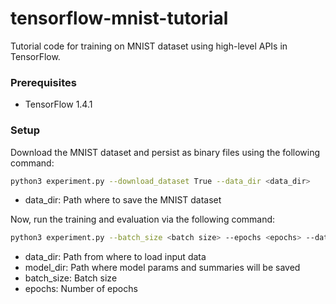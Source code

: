 # tensorflow-mnist-tutorial

Tutorial code for training on MNIST dataset using high-level APIs in TensorFlow.

### Prerequisites

- TensorFlow 1.4.1

### Setup

Download the MNIST dataset and persist as binary files using the following command:

```sh
python3 experiment.py --download_dataset True --data_dir <data_dir>
```

- data_dir: Path where to save the MNIST dataset

Now, run the training and evaluation via the following command:

```sh
python3 experiment.py --batch_size <batch size> --epochs <epochs> --data_dir <data dir> --model_dir <model dir>
```

- data_dir: Path from where to load input data
- model_dir: Path where model params and summaries will be saved
- batch_size: Batch size
- epochs: Number of epochs